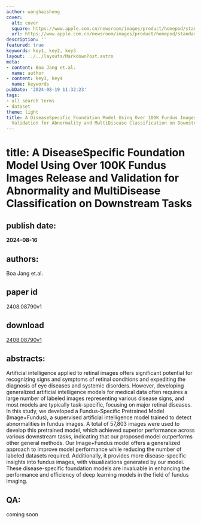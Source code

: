 ```yaml
---
author: wanghaisheng
cover:
  alt: cover
  square: https://www.apple.com.cn/newsroom/images/product/homepod/standard/Apple-HomePod-hero-230118_big.jpg.large_2x.jpg
  url: https://www.apple.com.cn/newsroom/images/product/homepod/standard/Apple-HomePod-hero-230118_big.jpg.large_2x.jpg
description: ''
featured: true
keywords: key1, key2, key3
layout: ../../layouts/MarkdownPost.astro
meta:
- content: Boa Jang et.al.
  name: author
- content: key3, key4
  name: keywords
pubDate: '2024-08-19 11:32:23'
tags:
- all search terms
- dataset
theme: light
title: A DiseaseSpecific Foundation Model Using Over 100K Fundus Images Release and
  Validation for Abnormality and MultiDisease Classification on Downstream Tasks
---
```


# title: A DiseaseSpecific Foundation Model Using Over 100K Fundus Images Release and Validation for Abnormality and MultiDisease Classification on Downstream Tasks 
## publish date: 
**2024-08-16** 
## authors: 
  Boa Jang et.al. 
## paper id
2408.08790v1
## download
[2408.08790v1](http://arxiv.org/abs/2408.08790v1)
## abstracts:
Artificial intelligence applied to retinal images offers significant potential for recognizing signs and symptoms of retinal conditions and expediting the diagnosis of eye diseases and systemic disorders. However, developing generalized artificial intelligence models for medical data often requires a large number of labeled images representing various disease signs, and most models are typically task-specific, focusing on major retinal diseases. In this study, we developed a Fundus-Specific Pretrained Model (Image+Fundus), a supervised artificial intelligence model trained to detect abnormalities in fundus images. A total of 57,803 images were used to develop this pretrained model, which achieved superior performance across various downstream tasks, indicating that our proposed model outperforms other general methods. Our Image+Fundus model offers a generalized approach to improve model performance while reducing the number of labeled datasets required. Additionally, it provides more disease-specific insights into fundus images, with visualizations generated by our model. These disease-specific foundation models are invaluable in enhancing the performance and efficiency of deep learning models in the field of fundus imaging.
## QA:
coming soon
